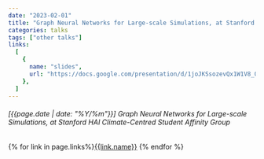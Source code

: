 ```yaml
---
date: "2023-02-01"
title: "Graph Neural Networks for Large-scale Simulations, at Stanford HAI Climate-Centred Student Affinity Group"
categories: talks
tags: ["other talks"]
links:
  [
    {
      name: "slides",
      url: "https://docs.google.com/presentation/d/1joJKSsozevQx1W1V8_0XO6DS5qAXZCCqUFv3nNnVRSA/edit?usp=sharing",
    },
  ]
---
```


###### [{{page.date | date: "%Y/%m"}}] Graph Neural Networks for Large-scale Simulations, at Stanford HAI Climate-Centred Student Affinity Group

{% for link in page.links%}<span class="badge bg-info"><a href="{{link.url}}">{{link.name}}</a></span> {% endfor %}
